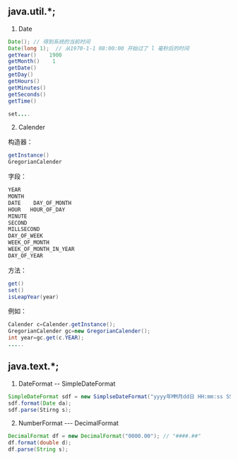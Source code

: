## java.util.*;

1. Date
  
  ```java
  Date(); // 得到系统的当前时间
  Date(long 1);  // 从1970-1-1 08:00:00 开始过了 l 毫秒后的时间
  getYear()    1900
  getMonth()    1
  getDate()
  getDay()
  getHours()
  getMinutes()
  getSeconds()
  getTime()
  
  set....
  ```

2. Calender

  构造器：

  ```java
  getInstance()
  GregorianCalender
  ```

  字段：

  ```java
  YEAR
  MONTH
  DATE    DAY_OF_MONTH
  HOUR   HOUR_OF_DAY
  MINUTE
  SECOND
  MILLSECOND
  DAY_OF_WEEK
  WEEK_OF_MONTH
  WEEK_OF_MONTH_IN_YEAR
  DAY_OF_YEAR
  ```

  方法：
  
  ```java
  get()
  set()
  isLeapYear(year)
  ```
  
  例如：

  ```java
  Calender c=Calender.getInstance();
  GregorianCalender gc=new GregorianCalender();
  int year=gc.get(c.YEAR);
  .....
  ```

## java.text.*;

1. DateFormat    --   SimpleDateFormat
  
  ```java
  SimpleDateFormat sdf = new SimplseDateFormat("yyyy年MM月dd日 HH:mm:ss SSSS E");
  sdf.format(Date da);
  sdf.parse(Stirng s);
  ```

2. NumberFormat  ---  DecimalFormat
  
  ```java
  DecimalFormat df = new DecimalFormat("0000.00"); // "####.##"
  df.format(double d);
  df.parse(String s);
  ```
